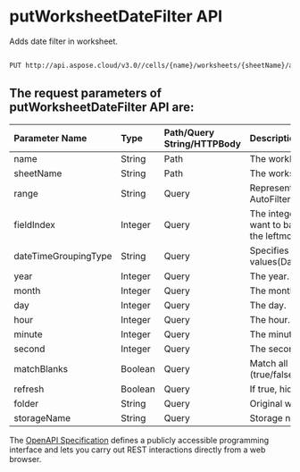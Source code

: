 # **putWorksheetDateFilter API**

Adds date filter in worksheet. 

```bash

PUT http://api.aspose.cloud/v3.0//cells/{name}/worksheets/{sheetName}/autoFilter/dateFilter

```

## The request parameters of **putWorksheetDateFilter** API are: 

| Parameter Name | Type | Path/Query String/HTTPBody | Description | 
| :- | :- | :- |:- | 
|name|String|Path|The workbook name.|
|sheetName|String|Path|The worksheet name.|
|range|String|Query|Represents the range to which the specified AutoFilter applies.|
|fieldIndex|Integer|Query|The integer offset of the field on which you want to base the filter (from the left of the list; the leftmost field is field 0).|
|dateTimeGroupingType|String|Query|Specifies how to group dateTime values(Day,Hour,Minute,Month,Second,Year).|
|year|Integer|Query|The year.|
|month|Integer|Query|The month.|
|day|Integer|Query|The day.|
|hour|Integer|Query|The hour.|
|minute|Integer|Query|The minute.|
|second|Integer|Query|The second.|
|matchBlanks|Boolean|Query|Match all blank or not blank cell in the list.(true/false)|
|refresh|Boolean|Query|If true, hide the filtered rows.|
|folder|String|Query|Original workbook folder.|
|storageName|String|Query|Storage name.|


The [OpenAPI Specification](https://reference.aspose.cloud/cells/#/AutoFilterController/PutWorksheetDateFilter) defines a publicly accessible programming interface and lets you carry out REST interactions directly from a web browser.

